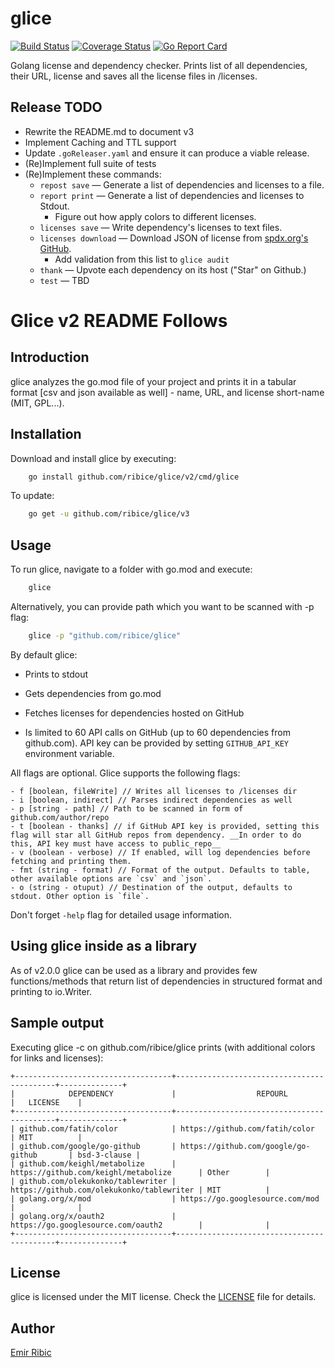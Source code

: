 # glice

[![Build Status](https://img.shields.io/github/workflow/status/ribice/glice/CI?style=flat-square)](https://github.com/ribice/glice/actions?query=workflow%3ACI)
[![Coverage Status](https://coveralls.io/repos/github/ribice/glice/badge.svg?branch=master)](https://coveralls.io/github/ribice/glice?branch=master)
[![Go Report Card](https://goreportcard.com/badge/github.com/ribice/glice)](https://goreportcard.com/report/github.com/ribice/glice)

Golang license and dependency checker. Prints list of all dependencies, their URL, license and saves all the license files in /licenses.

## Release TODO
- Rewrite the README.md to document v3
- Implement Caching and TTL support
- Update `.goReleaser.yaml` and ensure it can produce a viable release.
- (Re)Implement full suite of tests 
- (Re)Implement these commands:
  - `repost save` — Generate a list of dependencies and licenses to a file.
  - `report print` — Generate a list of dependencies and licenses to Stdout.
    - Figure out how apply colors to different licenses.
  - `licenses save` — Write dependency's licenses to text files.
  - `licenses download` — Download JSON of license from [spdx.org's GitHub](https://raw.githubusercontent.com/spdx/license-list-data/master/json/licenses.json).
    - Add validation from this list to `glice audit`
  - `thank` — Upvote each dependency on its host ("Star" on Github.)
  - `test` — TBD

# Glice v2 README Follows

## Introduction

glice analyzes the go.mod file of your project and prints it in a tabular format [csv and json available as well] - name, URL, and license short-name (MIT, GPL...). 

## Installation

Download and install glice by executing:

```bash
    go install github.com/ribice/glice/v2/cmd/glice
```

To update:

```bash
    go get -u github.com/ribice/glice/v3
```

## Usage

To run glice, navigate to a folder with go.mod and execute:

```bash
    glice
```

Alternatively, you can provide path which you want to be scanned with -p flag:

```bash
    glice -p "github.com/ribice/glice"
```

By default glice:

- Prints to stdout

- Gets dependencies from go.mod

- Fetches licenses for dependencies hosted on GitHub
  
- Is limited to 60 API calls on GitHub (up to 60 dependencies from github.com). API key can be provided by setting `GITHUB_API_KEY` environment variable.

All flags are optional. Glice supports the following flags:

```
- f [boolean, fileWrite] // Writes all licenses to /licenses dir
- i [boolean, indirect] // Parses indirect dependencies as well
- p [string - path] // Path to be scanned in form of github.com/author/repo
- t [boolean - thanks] // if GitHub API key is provided, setting this flag will star all GitHub repos from dependency. __In order to do this, API key must have access to public_repo__
- v (boolean - verbose) // If enabled, will log dependencies before fetching and printing them.
- fmt (string - format) // Format of the output. Defaults to table, other available options are `csv` and `json`.
- o (string - otuput) // Destination of the output, defaults to stdout. Other option is `file`.
```

Don't forget `-help` flag for detailed usage information.

## Using glice inside as a library

As of v2.0.0 glice can be used as a library and provides few functions/methods that return list of dependencies in structured format and printing to io.Writer.

## Sample output

Executing glice -c on github.com/ribice/glice prints (with additional colors for links and licenses):

```
+-----------------------------------+-------------------------------------------+--------------+
|            DEPENDENCY             |                  REPOURL                  |   LICENSE    |
+-----------------------------------+-------------------------------------------+--------------+
| github.com/fatih/color            | https://github.com/fatih/color            | MIT          |
| github.com/google/go-github       | https://github.com/google/go-github       | bsd-3-clause |
| github.com/keighl/metabolize      | https://github.com/keighl/metabolize      | Other        |
| github.com/olekukonko/tablewriter | https://github.com/olekukonko/tablewriter | MIT          |
| golang.org/x/mod                  | https://go.googlesource.com/mod           |              |
| golang.org/x/oauth2               | https://go.googlesource.com/oauth2        |              |
+-----------------------------------+-------------------------------------------+--------------+
```

## License

glice is licensed under the MIT license. Check the [LICENSE](LICENSE.md) file for details.

## Author

[Emir Ribic](https://ribice.ba)